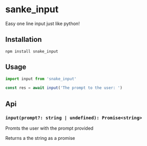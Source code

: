 # sanke_input

Easy one line input just like python!

## Installation

```shell
npm install snake_input
```

## Usage

```js
import input from 'snake_input'

const res = await input('The prompt to the user: ')
```

## Api

### `input(prompt?: string | undefined): Promise<string>`

Promts the user with the prompt provided

Returns a the string as a promise